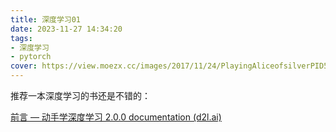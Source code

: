 ```yaml
---
title: 深度学习01
date: 2023-11-27 14:34:20
tags:
- 深度学习
- pytorch
cover: https://view.moezx.cc/images/2017/11/24/PlayingAliceofsilverPID52826716by212a.jpg
---
```




推荐一本深度学习的书还是不错的：

[前言 — 动手学深度学习 2.0.0 documentation (d2l.ai)](https://zh.d2l.ai/chapter_preface/index.html)



